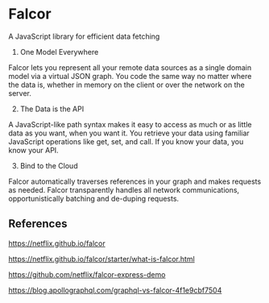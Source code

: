 # Falcor

A JavaScript library for efficient data fetching

1. One Model Everywhere

Falcor lets you represent all your remote data sources as a single domain model via a virtual JSON graph. You code the same way no matter where the data is, whether in memory on the client or over the network on the server.

2. The Data is the API

A JavaScript-like path syntax makes it easy to access as much or as little data as you want, when you want it. You retrieve your data using familiar JavaScript operations like get, set, and call. If you know your data, you know your API.

3. Bind to the Cloud

Falcor automatically traverses references in your graph and makes requests as needed. Falcor transparently handles all network communications, opportunistically batching and de-duping requests.

## References

<https://netflix.github.io/falcor>

<https://netflix.github.io/falcor/starter/what-is-falcor.html>

<https://github.com/netflix/falcor-express-demo>

<https://blog.apollographql.com/graphql-vs-falcor-4f1e9cbf7504>
